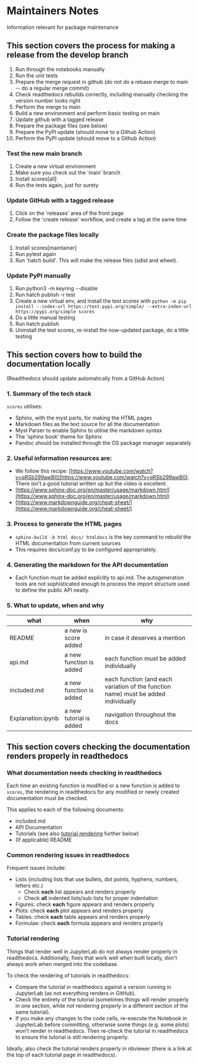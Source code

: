 # Maintainers Notes

Information relevant for package maintenance

## This section covers the process for making a release from the develop branch

1. Run through the notebooks manually
2. Run the unit tests
3. Prepare the merge request in github (do not do a rebase merge to main -- do a regular merge commit)
4. Check readthedocs rebuilds correctly, including manually checking the version number looks right
5. Perform the merge to main
6. Build a new environment and perform basic testing on main
7. Update github with a tagged release
7. Prepare the package files (see below)
8. Prepare the PyPI update (should move to a Github Action)
9. Perform the PyPI update (should move to a Github Action)

### Test the new main branch

1. Create a new virtual environment
2. Make sure you check out the 'main' branch
3. Install scores[all] 
4. Run the tests again, just for surety

### Update GitHub with a tagged release
1. Click on the 'releases' area of the front page
2. Follow the 'create release' workflow, and create a tag at the same time

### Create the package files locally
1. Install scores[maintainer]
2. Run pytest again
3. Run 'hatch build'. This will make the release files (sdist and wheel).

### Update PyPI manually
1. Run python3 -m keyring --disable 
2. Run hatch publish -r test
3. Create a new virtual env, and install the test scores with `python -m pip install --index-url https://test.pypi.org/simple/ --extra-index-url https://pypi.org/simple scores`
4. Do a little manual testing
5. Run hatch publish
6. Uninstall the test scores, re-install the now-updated package, do a little testing


## This section covers how to build the documentation locally 
(Readthedocs should update automatically from a GitHub Action)

### 1. Summary of the tech stack

`scores` utilises:

 - Sphinx, with the myst parts, for making the HTML pages
 - Markdown files as the text source for all the documentation
 - Myst Parser to enable Sphinx to utilise the markdown syntax
 - The 'sphinx book' theme for Sphinx
 - Pandoc should be installed through the OS package manager separately

### 2. Useful information resources are:

 - We follow this recipe: [https://www.youtube.com/watch?v=qRSb299awB0](https://www.youtube.com/watch?v=qRSb299awB0). There isn't a good tutorial written up but the video is excellent.
 - [https://www.sphinx-doc.org/en/master/usage/markdown.html](https://www.sphinx-doc.org/en/master/usage/markdown.html)
 - [https://www.markdownguide.org/cheat-sheet/](https://www.markdownguide.org/cheat-sheet/)

### 3. Process to generate the HTML pages

 - `sphinx-build -b html docs/ htmldocs` is the key command to rebuild the HTML documentation from current sources
 - This requires docs/conf.py to be configured appropriately.

### 4. Generating the markdown for the API documentation

 - Each function must be added explicitly to api.md. The autogeneration tools are not sophisticated enough to process
   the import structure used to define the public API neatly.

### 5. What to update, when and why

|     what                 |     when                 |      why     |
| ------------             | -----------              | ------------ | 
|  README                  |  a new is score added    | in case it deserves a mention
|  api.md                  |  a new function is added | each function must be added individually 
|  included.md             |  a new function is added | each function (and each variation of the function name) must be added individually
|  Explanation.ipynb       |  a new tutorial is added | navigation throughout the docs

## This section covers checking the documentation renders properly in readthedocs

### What documentation needs checking in readthedocs

Each time an existing function is modified or a new function is added to `scores`, the rendering in readthedocs for any modified or newly created documentation must be checked. 

This applies to each of the following documents:

  - included.md
  - API Documentation
  - Tutorials (see also [tutorial rendering](#Tutorial-rendering) further below)
  - (If applicable) README

### Common rendering issues in readthedocs

Frequent issues include:

- Lists (including lists that use bullets, dot points, hyphens, numbers, letters etc.)
  - Check **each** list appears and renders properly
  - Check **all** indented lists/sub-lists for proper indentation
- Figures: check **each** figure appears and renders properly
- Plots: check **each** plot appears and renders properly
- Tables: check **each** table appears and renders properly
- Formulae: check **each** formula appears and renders properly

### Tutorial rendering

Things that render well in JupyterLab do not always render properly in readthedocs. Additionally, fixes that work well when built locally, don't always work when merged into the codebase. 

To check the rendering of tutorials in readthedocs:
  - Compare the tutorial in readthedocs against a version running in JupyterLab (as not everything renders in GitHub).
  - Check the entirety of the tutorial (sometimes things will render properly in one section, while not rendering properly in a different section of the same tutorial).
  - If you make any changes to the code cells, re-execute the Notebook in JupyterLab before committing, otherwise some things (e.g. some plots) won't render in readthedocs. Then re-check the tutorial in readthedocs to ensure the tutorial is still rendering properly.

Ideally, also check the tutorial renders properly in nbviewer (there is a link at the top of each tutorial page in readthedocs).




